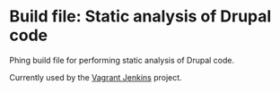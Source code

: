 Build file: Static analysis of Drupal code
==========================================

Phing build file for performing static analysis of Drupal code.

Currently used by the [Vagrant Jenkins](https://github.com/wulff/vagrant-jenkins) project.
